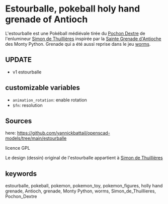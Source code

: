 # Estourballe, pokeball holy hand grenade of Antioch

L'estourballe est une Pokéball médiévale tirée du [Pochon Dextre](https://simondethuillieres.com/product/le-pochon-dextre/) de l'enlumineur [Simon de Thuillières](https://www.instagram.com/simondethuillieres/)
inspirée par la [Sainte Grenade d'Antioche](https://fr.wikipedia.org/wiki/Sainte_Grenade_d%27Antioche) des Monty Python. Grenade qui a été aussi reprise dans le jeu [worms](https://worms.fandom.com/wiki/Holy_Hand_Grenade).

## UPDATE

- v1 estourballe

## customizable variables

- `animation_rotation`: enable rotation
- `$fn`: resolution

## Sources

here: https://github.com/yannickbattail/openscad-models/tree/main/estourballe

licence GPL

Le design (dessin) original de l'estourballe appartient à [Simon de Thuillières](https://www.facebook.com/simondethuillieres/)

## keywords

estourballe, pokeball, pokemon, pokemon_toy, pokemon_figures, holly hand grenade, Antioch, grenade, Monty Python, worms, Simon_de_Thuillieres, Pochon_Dextre

